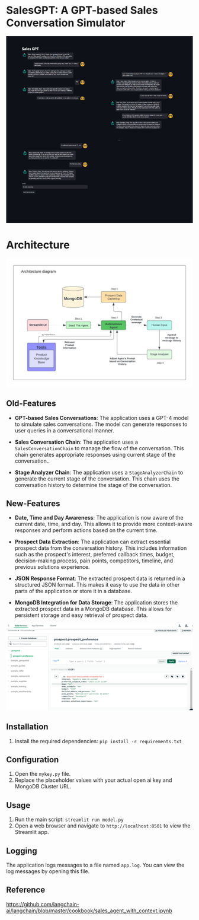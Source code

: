 # SalesGPT: A GPT-based Sales Conversation Simulator 
![Sample Chat](./static/samplechat.png)
# Architecture
![Architecture](./static/SalesGPT.jpeg)

## Old-Features
- **GPT-based Sales Conversations**: The application uses a GPT-4 model to simulate sales conversations. The model can generate responses to user queries in a conversational manner.

- **Sales Conversation Chain**: The application uses a `SalesConversationChain` to manage the flow of the conversation. This chain generates appropriate responses using current stage of the conversation..

- **Stage Analyzer Chain**: The application uses a `StageAnalyzerChain` to generate the current stage of the conversation. This chain uses the conversation history to determine the stage of the conversation.


## New-Features

- **Date, Time and Day Awareness**: The application is now aware of the current date, time, and day. This allows it to provide more context-aware responses and perform actions based on the current time.

- **Prospect Data Extraction**: The application can extract essential prospect data from the conversation history. This includes information such as the prospect's interest, preferred callback times, budget, decision-making process, pain points, competitors, timeline, and previous solutions experience.

- **JSON Response Format**: The extracted prospect data is returned in a structured JSON format. This makes it easy to use the data in other parts of the application or store it in a database.

- **MongoDB Integration for Data Storage**: The application stores the extracted prospect data in a MongoDB database. This allows for persistent storage and easy retrieval of prospect data.


![DB](static/DataBase.png)

## Installation
1. Install the required dependencies: `pip install -r requirements.txt`

## Configuration

1. Open the `mykey.py` file.
2. Replace the placeholder values with your actual open ai key and MongoDB Cluster URL.

## Usage

1. Run the main script: `streamlit run model.py`
2. Open a web browser and navigate to `http://localhost:8501` to view the Streamlit app.

## Logging

The application logs messages to a file named `app.log`. You can view the log messages by opening this file.
## Reference
https://github.com/langchain-ai/langchain/blob/master/cookbook/sales_agent_with_context.ipynb
